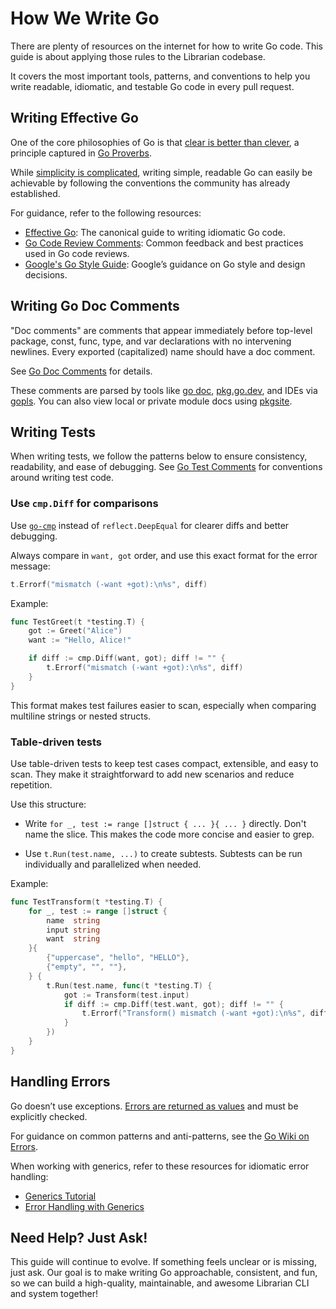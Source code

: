 # How We Write Go

There are plenty of resources on the internet for how to write Go code. This
guide is about applying those rules to the Librarian codebase.

It covers the most important tools, patterns, and conventions to help you write
readable, idiomatic, and testable Go code in every pull request.

## Writing Effective Go

One of the core philosophies of Go is that
[clear is better than clever](https://www.youtube.com/watch?v=PAAkCSZUG1c&t=875s&ab_channel=TheGoProgrammingLanguage),
a principle captured in
[Go Proverbs](https://go-proverbs.github.io/).

While [simplicity is complicated](https://go.dev/talks/2015/simplicity-is-complicated.slide#1),
writing simple, readable Go can easily be achievable by following the
conventions the community has already established.

For guidance, refer to the following resources:

- [Effective Go](https://go.dev/doc/effective_go): The canonical guide to
  writing idiomatic Go code.
- [Go Code Review Comments](https://go.dev/wiki/CodeReviewComments): Common
  feedback and best practices used in Go code reviews.
- [Google's Go Style Guide](https://google.github.io/styleguide/go/decisions):
  Google’s guidance on Go style and design decisions.


## Writing Go Doc Comments

"Doc comments" are comments that appear immediately before top-level package,
const, func, type, and var declarations with no intervening newlines. Every
exported (capitalized) name should have a doc comment.

See [Go Doc Comments](https://go.dev/doc/comment) for details.

These comments are parsed by tools like
[go doc](https://pkg.go.dev/cmd/go#hdr-Show_documentation_for_package_or_symbol),
[pkg.go.dev](https://pkg.go.dev/),
and IDEs via
[gopls](https://pkg.go.dev/golang.org/x/tools/gopls). You can also view local
or private module docs using
[pkgsite](https://pkg.go.dev/golang.org/x/pkgsite/cmd/pkgsite).


## Writing Tests

When writing tests, we follow the patterns below to ensure consistency,
readability, and ease of debugging. See
[Go Test Comments](https://go.dev/wiki/TestComments) for conventions around
writing test code.

### Use `cmp.Diff` for comparisons

Use [`go-cmp`](https://pkg.go.dev/github.com/google/go-cmp/cmp) instead of
`reflect.DeepEqual` for clearer diffs and better debugging.

Always compare in `want, got` order, and use this exact format for the error message:

```go
t.Errorf("mismatch (-want +got):\n%s", diff)
```

Example:

```go
func TestGreet(t *testing.T) {
	got := Greet("Alice")
	want := "Hello, Alice!"

	if diff := cmp.Diff(want, got); diff != "" {
		t.Errorf("mismatch (-want +got):\n%s", diff)
	}
}
```

This format makes test failures easier to scan, especially when comparing
multiline strings or nested structs.

### Table-driven tests

Use table-driven tests to keep test cases compact, extensible, and easy to
scan. They make it straightforward to add new scenarios and reduce repetition.

Use this structure:

- Write `for _, test := range []struct { ... }{ ... }` directly. Don't name the
  slice. This makes the code more concise and easier to grep.

- Use `t.Run(test.name, ...)` to create subtests. Subtests can be run
  individually and parallelized when needed.

Example:

```go
func TestTransform(t *testing.T) {
	for _, test := range []struct {
		name  string
		input string
		want  string
	}{
		{"uppercase", "hello", "HELLO"},
		{"empty", "", ""},
	} {
		t.Run(test.name, func(t *testing.T) {
			got := Transform(test.input)
			if diff := cmp.Diff(test.want, got); diff != "" {
				t.Errorf("Transform() mismatch (-want +got):\n%s", diff)
			}
		})
	}
}
```

## Handling Errors

Go doesn’t use exceptions.
[Errors are returned as values](https://go.dev/blog/errors-are-values) and must
be explicitly checked.

For guidance on common patterns and anti-patterns, see the
[Go Wiki on Errors](https://go.dev/wiki/Errors).

When working with generics, refer to these resources for idiomatic error
handling:
- [Generics Tutorial](https://go.dev/doc/tutorial/generics)
- [Error Handling with Generics](https://go.dev/blog/error-syntax)


## Need Help? Just Ask!

This guide will continue to evolve. If something feels unclear or is missing,
just ask. Our goal is to make writing Go approachable, consistent, and fun, so
we can build a high-quality, maintainable, and awesome Librarian CLI and system
together!
